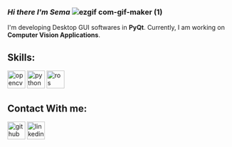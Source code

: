 ### *Hi there I'm Sema* ![ezgif com-gif-maker (1)](https://user-images.githubusercontent.com/78825912/181375979-6fa7fc4c-0c22-4896-89b8-cbe1d19e14de.gif)


I'm developing Desktop GUI softwares in **PyQt**.
Currently, I am working on **Computer Vision Applications**.



## Skills:

[<img src='https://user-images.githubusercontent.com/78825912/181375040-c3922296-337b-44db-ac4c-4409ba342da8.png' alt='opencv' height='40'>](https://opencv.org/)
[<img src='https://user-images.githubusercontent.com/78825912/181375044-12f95290-bb91-49b6-8c42-76b0413387ad.png' alt='python' height='40'>](https://www.python.org/)
[<img src='https://user-images.githubusercontent.com/78825912/181375169-f62850d4-fd84-45ee-b788-d974fb47e128.png' alt='ros' height='40'>](https://www.ros.org/)


## Contact With me:

[<img src='https://cdn.jsdelivr.net/npm/simple-icons@3.0.1/icons/github.svg' alt='github' height='40'>](https://github.com/semaegrii)  [<img src='https://cdn.jsdelivr.net/npm/simple-icons@3.0.1/icons/linkedin.svg' alt='linkedin' height='40'>](https://www.linkedin.com/in/semaegrii/)  
